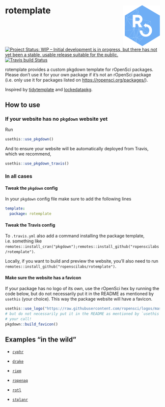 
<!-- README.md is generated from README.Rmd. Please edit that file -->

# rotemplate <a href='https://ropenscilabs.github.io/rotemplate'><img src='man/figures/logo.png' align="right" height="134.5" /></a>

<!-- badges: start -->

[![Project Status: WIP – Initial development is in progress, but there
has not yet been a stable, usable release suitable for the
public.](https://www.repostatus.org/badges/latest/wip.svg)](https://www.repostatus.org/#wip)
[![Travis build
Status](https://travis-ci.com/ropenscilabs/rotemplate.svg?branch=master)](https://travis-ci.com/ropenscilabs/rotemplate)
<!-- badges: end -->

rotemplate provides a custom pkgdown template for rOpenSci packages.
Please don’t use it for your own package if it’s not an rOpenSci package
(i.e. only use it for packages listed on
<https://ropensci.org/packages/>).

Inspired by [tidytemplate](https://github.com/tidyverse/tidytemplate/)
and [lockedatapkg](https://github.com/lockedatapublished/lockedatapkg).

## How to use

### If your website has no `pkgdown` website yet

Run

``` r
usethis::use_pkgdown()
```

And to ensure your website will be automatically deployed from Travis,
which we recommend,

``` r
usethis::use_pkgdown_travis()
```

### In all cases

#### Tweak the `pkgdown` config

In your `pkgdown` config file make sure to add the following lines

``` yaml
template:
  package: rotemplate
```

#### Tweak the Travis config

To `.travis.yml` also add a command installing the package template,
i.e. something like
`remotes::install_cran("pkgdown");remotes::install_github("ropenscilabs/rotemplate")`.

Locally, if you want to build and preview the website, you’ll also need
to run `remotes::install_github("ropenscilabs/rotemplate")`.

#### Make sure the website has a favicon

If your package has no logo of its own, use the rOpenSci hex by running
the code below, but do not necessarily put it in the README as mentioned
by `usethis` (your choice). This way the package website will have a
favicon.

``` r
usethis::use_logo("https://raw.githubusercontent.com/ropensci/logos/master/stickers/blue_short_hexsticker.png")
# but do not necessarily put it in the README as mentioned by `usethis`,
# your call!
pkgdown::build_favicon()
```

## Examples “in the wild”

  - [`cyphr`](https://ropensci.github.io/cyphr/)

  - [`drake`](https://ropensci.github.io/drake/)

  - [`riem`](https://ropensci.github.io/riem/)

  - [`ropenaq`](https://ropensci.github.io/ropenaq/)

  - [`rotl`](https://ropensci.github.io/rotl/)

  - [`stplanr`](https://ropensci.github.io/stplanr/)
